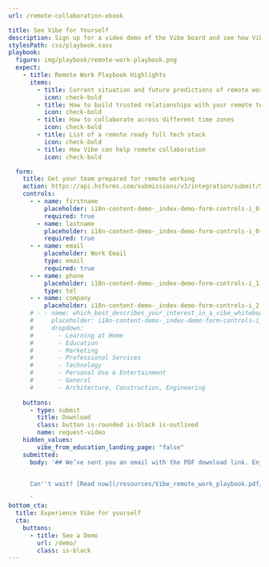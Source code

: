 ```yaml
---
url: /remote-collaboration-ebook

title: See Vibe for Yourself
description: Sign up for a video demo of the Vibe board and see how Vibe can elevate your team collaboration, presentations, and training.
stylesPath: css/playbook.sass
playbook:
  figure: img/playbook/remote-work-playbook.png
  expect:
    - title: Remote Work Playbook Highlights
      items:
        - title: Current situation and future predictions of remote work
          icon: check-bold
        - title: How to build trusted relationships with your remote team
          icon: check-bold
        - title: How to collaborate across different time zones
          icon: check-bold
        - title: List of a remote ready full tech stack
          icon: check-bold
        - title: How Vibe can help remote collaboration
          icon: check-bold

  form:
    title: Get your team prepared for remote working
    action: https://api.hsforms.com/submissions/v3/integration/submit/5698963/e58576d6-a3f7-4067-b961-0afeaa0d38ab
    controls:
      - - name: firstname
          placeholder: i18n-content-demo-_index-demo-form-controls-i_0-i_0-placeholder
          required: true
        - name: lastname
          placeholder: i18n-content-demo-_index-demo-form-controls-i_0-i_1-placeholder
          required: true
      - - name: email
          placeholder: Work Email
          type: email
          required: true
      - - name: phone
          placeholder: i18n-content-demo-_index-demo-form-controls-i_1-i_1-placeholder
          type: tel
      - - name: company
          placeholder: i18n-content-demo-_index-demo-form-controls-i_2-i_0-placeholder
      # - - name: which_best_describes_your_interest_in_a_vibe_whiteboard_
      #     placeholder: i18n-content-demo-_index-demo-form-controls-i_3-i_0-placeholder
      #     dropdown:
      #       - Learning at Home
      #       - Education
      #       - Marketing
      #       - Professional Services
      #       - Technology
      #       - Personal Use & Entertainment
      #       - General
      #       - Architecture, Construction, Engineering
      
    buttons:
      - type: submit
        title: Download
        class: button is-rounded is-black is-outlined
        name: request-video
    hidden_values:
        vibe_from_education_landing_page: "false"
    submitted:
      body: '## We’ve sent you an email with the PDF download link. Enjoy!


      Can''t wait? [Read now](/resources/Vibe_remote_work_playbook.pdf/).

      '
bottom_cta:
  title: Experience Vibe for yourself
  cta:
    buttons:
      - title: See a Demo
        url: /demo/
        class: is-black
---
```

